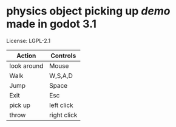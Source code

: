 # physics object picking up *demo* made in godot 3.1
License: LGPL-2.1

|Action|Controls|
|-|-|
|look around|Mouse|
|Walk|W,S,A,D|
|Jump|Space|
|Exit|Esc|
|pick up|left click|
|throw|right click|
